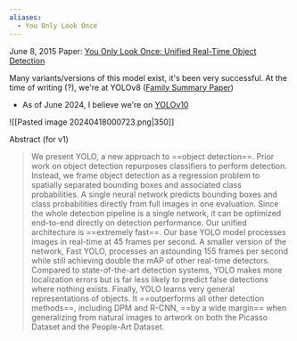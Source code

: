 ```yaml
---
aliases:
  - You Only Look Once
---
```

June 8, 2015
Paper: [You Only Look Once: Unified Real-Time Object Detection](https://arxiv.org/abs/1506.02640)

Many variants/versions of this model exist, it's been very successful.
At the time of writing (?), we're at YOLOv8 ([Family Summary Paper](https://arxiv.org/html/2304.00501v6))
- As of June 2024, I believe we're on [YOLOv10](https://arxiv.org/abs/2405.14458)

![[Pasted image 20240418000723.png|350]]

Abstract (for v1)
>We present YOLO, a new approach to ==object detection==. Prior work on object detection repurposes classifiers to perform detection. Instead, we frame object detection as a regression problem to spatially separated bounding boxes and associated class probabilities. A single neural network predicts bounding boxes and class probabilities directly from full images in one evaluation. Since the whole detection pipeline is a single network, it can be optimized end-to-end directly on detection performance.
>Our unified architecture is ==extremely fast==. Our base YOLO model processes images in real-time at 45 frames per second. A smaller version of the network, Fast YOLO, processes an astounding 155 frames per second while still achieving double the mAP of other real-time detectors. Compared to state-of-the-art detection systems, YOLO makes more localization errors but is far less likely to predict false detections where nothing exists. Finally, YOLO learns very general representations of objects. It ==outperforms all other detection methods==, including DPM and R-CNN, ==by a wide margin== when generalizing from natural images to artwork on both the Picasso Dataset and the People-Art Dataset.
